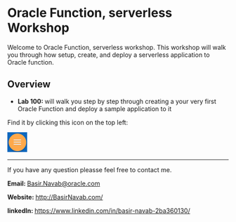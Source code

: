 # Oracle Function, serverless Workshop

Welcome to Oracle Function, serverless workshop. This workshop will walk you through how setup, create, and deploy a serverless application to Oracle function.

## Overview
- <b>Lab 100: </b> will walk you step by step through creating a your very first Oracle Function and deploy a sample application to it

Find it by clicking this icon on the top left:<br>

![](images/menuIcon.png)


-----------

If you have any question pleasse feel free to contact me. 

<b> Email: </b> Basir.Navab@oracle.com

<b> Website: </b> http://BasirNavab.com/

<b> linkedIn: </b> https://www.linkedin.com/in/basir-navab-2ba360130/

